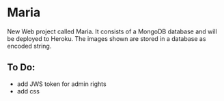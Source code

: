 # Maria

New Web project called Maria. It consists of a MongoDB database and will be deployed to Heroku. The images shown are stored in a database as encoded string.

## To Do:

* add JWS token for admin rights
* add css
